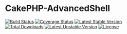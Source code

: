 CakePHP-AdvancedShell
=====================

[![Build Status](https://travis-ci.org/imsamurai/CakePHP-AdvancedShell.png)](https://travis-ci.org/imsamurai/CakePHP-AdvancedShell) [![Coverage Status](https://coveralls.io/repos/imsamurai/CakePHP-AdvancedShell/badge.png?branch=master)](https://coveralls.io/r/imsamurai/CakePHP-AdvancedShell?branch=master) [![Latest Stable Version](https://poser.pugx.org/imsamurai/cakephp-advancedshell/v/stable.png)](https://packagist.org/packages/imsamurai/cakephp-advancedshell) [![Total Downloads](https://poser.pugx.org/imsamurai/cakephp-advancedshell/downloads.png)](https://packagist.org/packages/imsamurai/cakephp-advancedshell) [![Latest Unstable Version](https://poser.pugx.org/imsamurai/cakephp-advancedshell/v/unstable.png)](https://packagist.org/packages/imsamurai/cakephp-advancedshell) [![License](https://poser.pugx.org/imsamurai/cakephp-advancedshell/license.png)](https://packagist.org/packages/imsamurai/cakephp-advancedshell)
